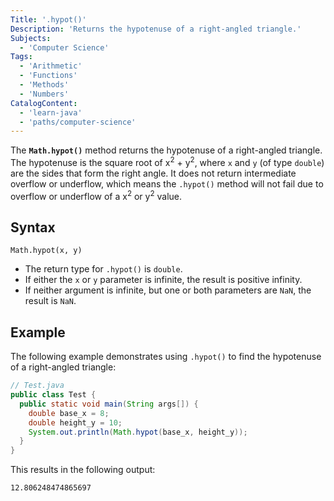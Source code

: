 ```yaml
---
Title: '.hypot()'
Description: 'Returns the hypotenuse of a right-angled triangle.'
Subjects:
  - 'Computer Science'
Tags:
  - 'Arithmetic'
  - 'Functions'
  - 'Methods'
  - 'Numbers'
CatalogContent:
  - 'learn-java'
  - 'paths/computer-science'
---
```


The **`Math.hypot()`** method returns the hypotenuse of a right-angled triangle. The hypotenuse is the square root of x<sup>2</sup> + y<sup>2</sup>, where `x` and `y` (of type `double`) are the sides that form the right angle. It does not return intermediate overflow or underflow, which means the `.hypot()` method will not fail due to overflow or underflow of a x<sup>2</sup> or y<sup>2</sup> value.

## Syntax

```pseudo
Math.hypot(x, y)
```

- The return type for `.hypot()` is `double`.
- If either the `x` or `y` parameter is infinite, the result is positive infinity.
- If neither argument is infinite, but one or both parameters are `NaN`, the result is `NaN`.

## Example

The following example demonstrates using `.hypot()` to find the hypotenuse of a right-angled triangle:

```java
// Test.java
public class Test {
  public static void main(String args[]) {
    double base_x = 8;
    double height_y = 10;
    System.out.println(Math.hypot(base_x, height_y));
  }
}
```

This results in the following output:

```shell
12.806248474865697
```
